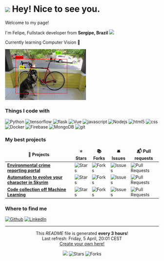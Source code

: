 <h1><img src="https://emojis.slackmojis.com/emojis/images/1531849430/4246/blob-sunglasses.gif?1531849430" width="30"/> Hey! Nice to see you.</h1>
<div>
  <div>
    <p>Welcome to my page!</p>
    <p>I'm Felipe, Fullstack developer from <b>Sergipe, Brazil</b> <img src="https://www.countryflags.com/wp-content/uploads/brazil-flag-png-xl.png" width="18" /></p>
    <p>Currently learning Computer Vision 🐍</p>
  </div>
  <div> 
    <img src="yolo.jpg" alt="yolo" width="265"/>
  </div>
</div>


<h3>Things I code with</h3>
<p>
  <img alt="Python" src="https://img.shields.io/badge/Python-3776AB?style=for-the-badge&logo=python&logoColor=white" /> 
  <img alt="tensorflow" src="https://img.shields.io/badge/TensorFlow-FF6F00?style=for-the-badge&logo=tensorflow&logoColor=white" />
  <img alt="flask" src="https://img.shields.io/badge/Flask-000000?style=for-the-badge&logo=flask&logoColor=white" />
  <img alt="Vue" src="https://img.shields.io/badge/Vue.js-35495E?style=for-the-badge&logo=vuedotjs&logoColor=4FC08D" />
  <img alt="javascript" src="https://img.shields.io/badge/JavaScript-F7DF1E?style=for-the-badge&logo=javascript&logoColor=black" />
  <img alt="Nodejs" src="https://img.shields.io/badge/-Nodejs-43853d?style=for-the-badge&logo=Node.js&logoColor=white" />
  <img alt="html5" src="https://img.shields.io/badge/HTML5-E34F26?style=for-the-badge&logo=html5&logoColor=white" />
  <img alt="css" src="https://img.shields.io/badge/CSS3-1572B6?style=for-the-badge&logo=css3&logoColor=white" />
  <img alt="Docker" src="https://img.shields.io/badge/-Docker-46a2f1?style=for-the-badge&logo=docker&logoColor=white" />
  <img alt="Firebase" src="https://img.shields.io/badge/firebase-ffca28?style=for-the-badge&logo=firebase&logoColor=black" />
  <img alt="MongoDB" src="https://img.shields.io/badge/-MongoDB-13aa52?style=for-the-badge&logo=mongodb&logoColor=white" />
  <img alt="git" src="https://img.shields.io/badge/-Git-F05032?style=for-the-badge&logo=git&logoColor=white" />
</p>
<h3>My best projects</h3>
<table>
  <thead align="center">
    <tr border: none;>
      <td><b>🎁 Projects</b></td>
      <td><b>⭐ Stars</b></td>
      <td><b>📚 Forks</b></td>
      <td><b>🛎 Issues</b></td>
      <td><b>📬 Pull requests</b></td>
    </tr>
  </thead>
  <tbody>
    <tr>
      <td><a href="https://github.com/felipequentino/PIBITI2023"><b>Environmental crime reporting portal</b></a></td>
      <td><img alt="Stars" src="https://img.shields.io/github/stars/felipequentino/PIBITI2023?style=flat-square&labelColor=343b41"/></td>
      <td><img alt="Forks" src="https://img.shields.io/github/forks/felipequentino/PIBITI2023?style=flat-square&labelColor=343b41"/></td>
      <td><img alt="Issues" src="https://img.shields.io/github/issues/felipequentino/PIBITI2023?style=flat-square&labelColor=343b41"/></td>
      <td><img alt="Pull Requests" src="https://img.shields.io/github/issues-pr/felipequentino/PIBITI2023?style=flat-square&labelColor=343b41"/></td>
    </tr>
	  <tr>
      <td><a href="https://github.com/felipequentino/soul_trap_skyrim"><b>Automation to evolve your character in Skyrim</b></a></td>
      <td><img alt="Stars" src="https://img.shields.io/github/stars/felipequentino/soul_trap_skyrim?style=flat-square&labelColor=343b41"/></td>
      <td><img alt="Forks" src="https://img.shields.io/github/forks/felipequentino/soul_trap_skyrim?style=flat-square&labelColor=343b41"/></td>
      <td><img alt="Issues" src="https://img.shields.io/github/issues/felipequentino/soul_trap_skyrim?style=flat-square&labelColor=343b41"/></td>
      <td><img alt="Pull Requests" src="https://img.shields.io/github/issues-pr/felipequentino/soul_trap_skyrim?style=flat-square&labelColor=343b41"/></td>
    </tr>
    <tr>
      <td><a href="https://github.com/felipequentino/machine-learning"><b>Code collection off Machine Learning</b></a></td>
      <td><img alt="Stars" src="https://img.shields.io/github/stars/felipequentino/machine-learning?style=flat-square&labelColor=343b41"/></td>
      <td><img alt="Forks" src="https://img.shields.io/github/forks/felipequentino/machine-learning?style=flat-square&labelColor=343b41"/></td>
      <td><img alt="Issues" src="https://img.shields.io/github/issues/felipequentino/machine-learning?style=flat-square&labelColor=343b41"/></td>
      <td><img alt="Pull Requests" src="https://img.shields.io/github/issues-pr/felipequentino/machine-learning?style=flat-square&labelColor=343b41"/></td>
    </tr>
  </tbody>
</table>
<h3>Where to find me</h3>
<p><a href="https://github.com/felipequentino" target="_blank"><img alt="Github" src="https://img.shields.io/badge/GitHub-%2312100E.svg?&style=for-the-badge&logo=Github&logoColor=white" /></a> <a href="https://www.linkedin.com/in/felipequentino" target="_blank"><img alt="LinkedIn" src="https://img.shields.io/badge/linkedin-%230077B5.svg?&style=for-the-badge&logo=linkedin&logoColor=white" /></a> 
</p>

------------
<p align="center">This <i>README</i> file is generated <b>every 3 hours</b>!</br>Last refresh: Friday, 5 April, 20:01 CEST<br /><a href="https://medium.com/@th.guibert/how-to-create-a-self-updating-readme-md-for-your-github-profile-f8b05744ca91">Create your own here!</a></p>
<p align="center"><img src="https://github.com/thmsgbrt/thmsgbrt/workflows/README%20build/badge.svg" /> <img alt="Stars" src="https://img.shields.io/github/stars/thmsgbrt/thmsgbrt?style=flat-square&labelColor=343b41"/> <img alt="Forks" src="https://img.shields.io/github/forks/thmsgbrt/thmsgbrt?style=flat-square&labelColor=343b41"/></p>
